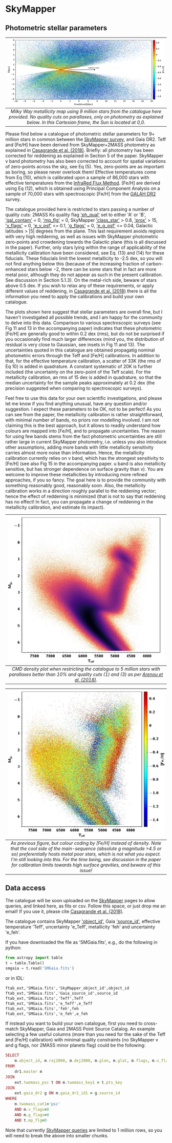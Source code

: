 # SkyMapper
Photometric stellar parameters
-------------------------------------------------------
| ![My image](https://github.com/casaluca/SkyMapper/blob/master/images/MW.png)
|:--:| 
| *Milky Way metallicity map using 9 million stars from the catalogue here provided. No quality cuts on parallaxes, only on photometry as explained below. In this Cartesian frame, the Sun is located at 0,0.* |

Please find below a catalogue of photometric stellar parameters for 9+ million stars in
common between the [SkyMapper survey](http://adsabs.harvard.edu/abs/2018PASA...35...10W), 
and Gaia DR2. Teff and [Fe/H] have been derived from SkyMapper+2MASS photometry as explained
in [Casagrande et al. (2018)](https://arxiv.org/abs/1810.09581). Briefly: all photometry has 
been corrected for reddening as explained in Section 5 of the paper. SkyMapper v band photometry has 
also been corrected to account for spatial variations of zero-points across the sky, see
Eq (5). Yes, zero-points are as important as boring, so please never overlook
them!
Effective temperatures come from Eq (10), which is calibrated upon a sample of 
86,000 stars with effective temperatures from the 
[InfraRed Flux Method](http://adsabs.harvard.edu/abs/2010A%26A...512A..54C). [Fe/H] are
derived using Eq (12), which is obtained using Principal Component Analysis on
a sample of 70,000 stars with spectroscopic [Fe/H] from the 
[GALAH DR2](http://adsabs.harvard.edu/abs/2018MNRAS.478.4513B) survey.

The catalogue provided here is restricted to stars passing a number of quality
cuts: 2MASS Ks quality flag ['ph_qual'](https://old.ipac.caltech.edu/2mass/releases/allsky/doc/sec1_6b.html#phqual) 
set to either 'A' or 'B', ['gal_contam'](https://old.ipac.caltech.edu/2mass/releases/allsky/doc/sec2_2a.html) = 0, 
['mp_flg'](https://old.ipac.caltech.edu/2mass/releases/allsky/doc/sec2_2a.html) = 0, SkyMapper ['class_star'](http://skymapper.anu.edu.au/table-browser/) > 0.8, 
['prox'](http://skymapper.anu.edu.au/table-browser/) > 15, 
['v_flags'](http://skymapper.anu.edu.au/table-browser/) = 0,
['e_v_psf'](http://skymapper.anu.edu.au/table-browser/) <= 0.1,
['g_flags'](http://skymapper.anu.edu.au/table-browser/) = 0,
['e_g_psf'](http://skymapper.anu.edu.au/table-browser/) <= 0.04, 
Galactic latitudes > |5| degrees from the plane. This last
requirement avoids regions with very high reddening, as well as issues
with SkyMapper photometric zero-points and crowdening towards the Galactic
plane (this is all discussed in the paper). Further, only stars lying within the
range of applicability of the metallicity calibration have been considered, see 
Eq. (13) and (14) for these fiducials. These fiducials limit the lowest 
metallicity to -2.5 dex, so you will not find anything below this (because 
of the increasing fraction of carbon-enhanced stars below −2, there can be 
some stars that in fact are more metal poor, although they do not appear as such 
in the present calibration. See discussion in Section 5.1.3). On the metal-rich 
side, beware of stars above 0.5 dex. If you wish to relax any of these
requirements, or apply different values of reddening, in [Casagrande et al.
(2018)](https://arxiv.org/abs/1810.09581) there is all the information you 
need to apply the calibrations and build your own catalogue.

The plots shown here suggest that stellar parameters are overall fine, but I
haven't investigated all possible trends, and I am happy for the community to
delve into this data. 
Comparison to various spectroscopic surveys (see Fig 11 and 13 in the
accompanying paper) indicates that these photometric [Fe/H] are generally good
to within 0.2 dex (rms), but do not be surprised if you occasionally find much
larger differences (mind you, the distribution of residual is very close to 
Gaussian, see insets in Fig 11 and 13). The uncertainties quoted in this catalogue 
are obtained propagatig nominal photometric errors through the Teff and [Fe/H] 
calibrations. In addition to that, for the effective temperature calibration, a 
scatter of 33K (the rms of Eq 10) is added in quadrature. A constant systematic of 
20K is further included (the uncertainty on the zero-point of the Teff scale). For 
the metallicity calibration, an rms of 15 dex is added in quadrature, so that the 
median uncertainty for the sample peaks approximately at 0.2 dex (the precision 
suggested when comparing to spectroscopic surveys).

Feel free to use this data for your own scientific investigations, and please
let me know if you find anything unusual, have any question and/or suggestion.
I expect these parameters to be OK, not to be perfect! As you can see from the
paper, the metallicity calibration is rather straightforward, with minimal number 
of bands, no priors nor modelling involved. I am not claiming this is the best 
approach, but it allows to readily understand how colours are mapped into [Fe/H], and 
to propagate uncertainties. The reason for using few 
bands stems from the fact photometric uncertainties are still rather large in 
current SkyMapper photometry, i.e. unless you also introduce other assumptions, 
adding more bands with little metallicity sensitivity carries almost more noise 
than information. Hence, the  metallicity calibration currently  relies on v band, which 
has the strongest  sensitivity to [Fe/H] (see also Fig 15 in the accompanying paper. u 
band is also metallicity sensitive, but has stronger dependence on surface gravity than 
v). You are  welcome to improve these metallicities by introducing more refined 
approaches, if you so fancy. The goal here is to provide the community with something reasonably 
good, reasonably soon. Also, the metallicity calibration works in a direction 
roughly parallel to the reddening vector; hence the effect of reddening is minimized 
(that is not to say that reddening has no effect! In fact, you can propagate a 
change of reddening in the metallicity calibration, and estimate its impact). 

| ![My image](https://github.com/casaluca/SkyMapper/blob/master/images/CMD_5mil.jpeg)
|:--:| 
| *CMD density plot when restricting the catalogue to 5 million stars with parallaxes better than 10% and quality cuts (1) and (3) as per [Arenou et al. (2018)](http://adsabs.harvard.edu/abs/2018A%26A...616A..17A).* |

| ![My image](https://github.com/casaluca/SkyMapper/blob/master/images/CMD_5mil_fehcal.jpeg)
|:--:| 
| *As previous figure, but colour coding by [Fe/H] instead of density. Note that the cool side of the main-sequence (absolute g magnitude >4.5 or so) preferentially hosts metal poor stars, which is not what you expect. I'm still looking into this. For the time being, see discussion in the paper for calibration limits towards high surface gravities, and beware of this issue!* |

Data access
-------------------------------------------------------
The catalogue will be soon uploaded on the [SkyMapper](http://skymapper.anu.edu.au/) pages to allow queries, and 
linked here, as fits or csv. Follow this space, or just drop me an email! If you use it, please cite 
[Casagrande et al. (2018)](https://arxiv.org/abs/1810.09581).

The catalogue contains SkyMapper ['object_id'](http://skymapper.anu.edu.au/table-browser/), Gaia ['source_id'](https://gaia.aip.de/metadata/gdr2/gaia_source/), effective temperature 'Teff', uncertainty 'e_Teff', metallicity 'feh' and uncertainty 'e_feh'.

If you have downloaded the file as 'SMGaia.fits', e.g., do the following in python:
```python
from astropy import table
t = table.Table()
smgaia = t.read('SMGaia.fits')
```

or in IDL:
```IDL
ftab_ext,'SMGaia.fits','SkyMapper_object_id',object_id
ftab_ext,'SMGaia.fits','Gaia_source_id',source_id
ftab_ext,'SMGaia.fits','Teff',Teff
ftab_ext,'SMGaia.fits','e_Teff',e_Teff
ftab_ext,'SMGaia.fits','feh',feh
ftab_ext,'SMGaia.fits','e_feh',e_feh
```

If instead you want to build your own catalogue, first you need to cross-match SkyMapper, Gaia and 2MASS Point Source Catalog. An example selecting a few useful columns (more than you need for the sake of the Teff and [Fe/H] calibration) with minimal quality constraints (no SkyMapper v and g flags, nor 2MASS minor planets flag) could be the following: 
```ruby
SELECT
    m.object_id, m.raj2000, m.dej2000, m.glon, m.glat, m.flags, m.u_flags, m.v_flags, m.g_flags, m.r_flags, m.i_flags, m.z_flags, m.class_star, m.u_psf, m.e_u_psf, m.v_psf, m.e_v_psf, m.g_psf, m.e_g_psf, m.r_psf, m.e_r_psf, m.i_psf, m.e_i_psf, m.z_psf, m.e_z_psf, m.ebmv_sfd, m.prox, t.pts_key, t.j_m, t.j_msigcom, t.h_m, t.h_msigcom, t.k_m, t.k_msigcom, t.ph_qual, t.bl_flg, t.cc_flg, t.gal_contam, g.source_id, g.parallax, g.parallax_error, g.astrometric_params_solved, g.visibility_periods_used, g.astrometric_chi2_al, g.astrometric_n_good_obs_al, g.phot_bp_rp_excess_factor, g.phot_g_mean_mag, g.phot_bp_mean_mag, g.phot_rp_mean_mag, g.phot_proc_mode, g.phot_variable_flag
FROM
    dr1.master m
JOIN 
    ext.twomass_psc t ON m.twomass_key1 = t.pts_key
JOIN
    ext.gaia_dr2 g ON m.gaia_dr2_id1 = g.source_id
WHERE 
    m.twomass_cat1='psc' 
    AND m.v_flags=0
    AND m.g_flags=0
    AND t.mp_flg=0
```
Note that currently [SkyMapper queries](http://skymapper.anu.edu.au/how-to-access/#tap) are limited to 1 million rows, so you will need to break the above into smaller chunks.
